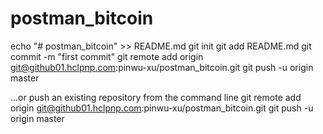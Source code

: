 # postman_bitcoin

echo "# postman_bitcoin" >> README.md
git init
git add README.md
git commit -m "first commit"
git remote add origin git@github01.hclpnp.com:pinwu-xu/postman_bitcoin.git
git push -u origin master

…or push an existing repository from the command line
git remote add origin git@github01.hclpnp.com:pinwu-xu/postman_bitcoin.git
git push -u origin master
